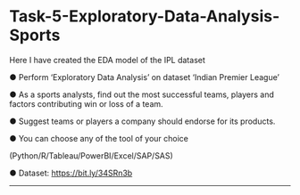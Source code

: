 # Task-5-Exploratory-Data-Analysis-Sports
Here I have created the EDA model of the IPL dataset

● Perform ‘Exploratory Data Analysis’ on dataset ‘Indian Premier League’

● As a sports analysts, find out the most successful teams, players and factors contributing win or loss of a team.

● Suggest teams or players a company should endorse for its products.

● You can choose any of the tool of your choice

(Python/R/Tableau/PowerBI/Excel/SAP/SAS)

● Dataset: https://bit.ly/34SRn3b
****************************************
